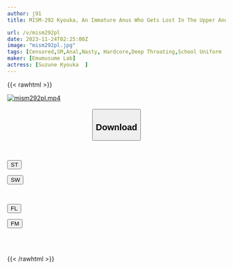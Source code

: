 ```yaml
---
author: j91
title: MISM-292 Kyouka, An Immature Anus Who Gets Lost In The Upper And Lower Skewered Butthole Training Of Old Men

url: /v/mism292pl
date: 2023-11-24T02:25:00Z
image: "mism292pl.jpg"
tags: [Censored,SM,Anal,Nasty, Hardcore,Deep Throating,School Uniform	 ]
maker: [Emumusume Lab]
actress: [Suzune Kyouka  ]
---
```



{{< rawhtml >}}

<div class="video" data-videoid="drqWxaB8Q8uZbo">
    <a href="javascript:;">
        <img src="/v/mism292pl/mism292pl.jpg" width="WIDTH" height="HEIGHT" alt="mism292pl.mp4" loading="lazy">
    </a>
</div>

<script type="text/javascript" src="https://j91.asia/asset/on-demand-st.js"></script>

<br>
  <link rel="stylesheet" href="https://j91.asia/asset/bs5.css">
  
  <center>
  <button class="btn btn-primary" type="button" data-bs-toggle="collapse" data-bs-target=".multi-collapse" aria-expanded="false" aria-controls="multiCollapseExample1 multiCollapseExample2"><h2>Download</h2></button></center>
</p>
<div class="row">
  <div class="col">
    <div class="collapse multi-collapse" id="multiCollapseExample1">
      <div class="card card-body">
	      	      <br>
<div class="buttons">  
<p><a href="https://streamtape.to/v/drqWxaB8Q8uZbo" target="_blank"><button class="btn-hover color-3"><i class="fa fa-download"></i> ST</button></a></p>
<p><a href="https://flaswish.com/g0q62nxxs3vg" target="_blank"><button class="btn-hover color-2"><i class="fa fa-download"></i> SW</button></a></p></div>
    </div>
  </div>
</div>
  <div class="col">
    <div class="collapse multi-collapse" id="multiCollapseExample2">
      <div class="card card-body">
	      <br>
<div class="buttons">
<p><a href="javascript:;" target="_blank"><button class="btn-hover color-9"><i class="fa fa-download"></i> FL</button></a></p>
<p><a href="javascript:;" target="_blank"><button class="btn-hover color-8"><i class="fa fa-download"></i> FM</button></a></p></div>
<br><br>
      </div>
    </div>
  </div>
</div>

{{< /rawhtml >}}
